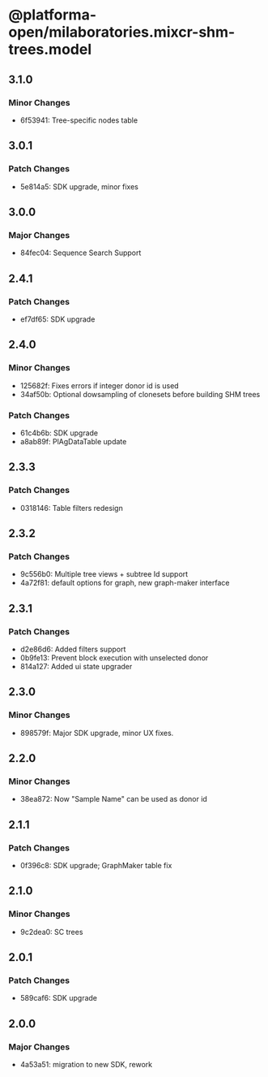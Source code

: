 # @platforma-open/milaboratories.mixcr-shm-trees.model

## 3.1.0

### Minor Changes

- 6f53941: Tree-specific nodes table

## 3.0.1

### Patch Changes

- 5e814a5: SDK upgrade, minor fixes

## 3.0.0

### Major Changes

- 84fec04: Sequence Search Support

## 2.4.1

### Patch Changes

- ef7df65: SDK upgrade

## 2.4.0

### Minor Changes

- 125682f: Fixes errors if integer donor id is used
- 34af50b: Optional dowsampling of clonesets before building SHM trees

### Patch Changes

- 61c4b6b: SDK upgrade
- a8ab89f: PlAgDataTable update

## 2.3.3

### Patch Changes

- 0318146: Table filters redesign

## 2.3.2

### Patch Changes

- 9c556b0: Multiple tree views + subtree Id support
- 4a72f81: default options for graph, new graph-maker interface

## 2.3.1

### Patch Changes

- d2e86d6: Added filters support
- 0b9fe13: Prevent block execution with unselected donor
- 814a127: Added ui state upgrader

## 2.3.0

### Minor Changes

- 898579f: Major SDK upgrade, minor UX fixes.

## 2.2.0

### Minor Changes

- 38ea872: Now "Sample Name" can be used as donor id

## 2.1.1

### Patch Changes

- 0f396c8: SDK upgrade; GraphMaker table fix

## 2.1.0

### Minor Changes

- 9c2dea0: SC trees

## 2.0.1

### Patch Changes

- 589caf6: SDK upgrade

## 2.0.0

### Major Changes

- 4a53a51: migration to new SDK, rework
